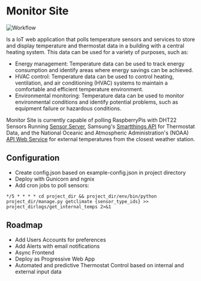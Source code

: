 # Monitor Site
![Workflow](https://github.com/james-rehak/monitorsite/actions/workflows/django.yml/badge.svg)

Is a IoT web application that polls temperature sensors and services to store and display temperature and thermostat data in a building with a central heating system. This data can be used for a variety of purposes, such as:
- Energy management: Temperature data can be used to track energy consumption and identify areas where energy savings can be achieved.
- HVAC control: Temperature data can be used to control heating, ventilation, and air conditioning (HVAC) systems to maintain a comfortable and efficient temperature environment.
- Environmental monitoring: Temperature data can be used to monitor environmental conditions and identify potential problems, such as equipment failure or hazardous conditions.

Monitor Site is currently capable of polling RaspberryPis with DHT22 Sensors Running [Sensor Server](https://github.com/james-rehak/sensor), Samsung's [Smartthings API](https://developer.smartthings.com/docs/api/public/) for Thermostat Data, and the National Oceanic and Atmospheric Administration's (NOAA) [API Web Service](https://www.weather.gov/documentation/services-web-api) for external temperatures from the closest weather station.

## Configuration
- Create config.json based on example-config.json in project directory
- Deploy with Gunicorn and ngnix
- Add cron jobs to poll sensors:
```
*/5 * * * * cd project_dir && project_dir/env/bin/python project_dir/manage.py getclimate {sensor_type_ids} >> project_dirlogs/get_internal_temps 2>&1
```


## Roadmap
- Add Users Accounts for preferences
- Add Alerts with email notifications
- Async Frontend
- Deploy as Progressive Web App
- Automated and predictive Thermostat Control based on internal and external input data
